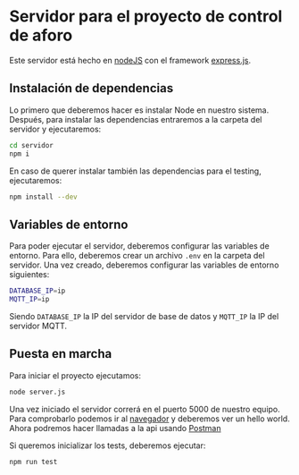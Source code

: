 # Servidor para el proyecto de control de aforo

Este servidor está hecho en [nodeJS](https://nodejs.org/es/) con el framework [express.js](https://expressjs.com/es/).

## Instalación de dependencias
Lo primero que deberemos hacer es instalar Node en nuestro sistema. Después, para instalar las dependencias entraremos a la carpeta del servidor y ejecutaremos:

```bash
cd servidor
npm i
```
En caso de querer instalar también las dependencias para el testing, ejecutaremos:

```bash
npm install --dev
```
## Variables de entorno
Para poder ejecutar el servidor, deberemos configurar las variables de entorno. Para ello, deberemos crear un archivo `.env` en la carpeta del servidor. Una vez creado, deberemos configurar las variables de entorno siguientes:
```bash	
DATABASE_IP=ip
MQTT_IP=ip
```
Siendo `DATABASE_IP` la IP del servidor de base de datos y `MQTT_IP` la IP del servidor MQTT.

## Puesta en marcha
Para iniciar el proyecto ejecutamos:

```bash
node server.js
```
Una vez iniciado el servidor correrá en el puerto 5000 de nuestro equipo.
Para comprobarlo podemos ir al [navegador](http://localhost:5000) y deberemos ver un hello world.
Ahora podremos hacer llamadas a la api usando [Postman](https://www.postman.com)

Si queremos inicializar los tests, deberemos ejecutar:

```bash
npm run test
```
